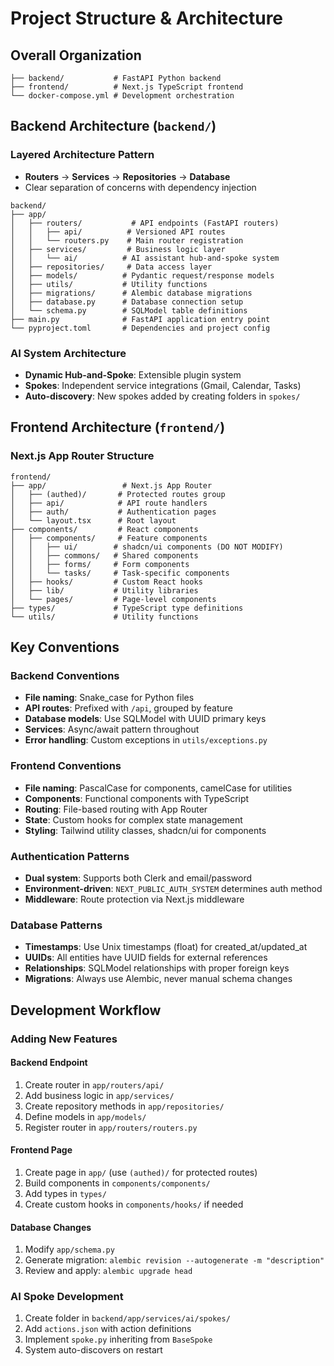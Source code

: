 # Project Structure & Architecture

## Overall Organization

```
├── backend/           # FastAPI Python backend
├── frontend/          # Next.js TypeScript frontend
└── docker-compose.yml # Development orchestration
```

## Backend Architecture (`backend/`)

### Layered Architecture Pattern
- **Routers** → **Services** → **Repositories** → **Database**
- Clear separation of concerns with dependency injection

```
backend/
├── app/
│   ├── routers/           # API endpoints (FastAPI routers)
│   │   ├── api/          # Versioned API routes
│   │   └── routers.py    # Main router registration
│   ├── services/         # Business logic layer
│   │   └── ai/          # AI assistant hub-and-spoke system
│   ├── repositories/     # Data access layer
│   ├── models/          # Pydantic request/response models
│   ├── utils/           # Utility functions
│   ├── migrations/      # Alembic database migrations
│   ├── database.py      # Database connection setup
│   └── schema.py        # SQLModel table definitions
├── main.py              # FastAPI application entry point
└── pyproject.toml       # Dependencies and project config
```

### AI System Architecture
- **Dynamic Hub-and-Spoke**: Extensible plugin system
- **Spokes**: Independent service integrations (Gmail, Calendar, Tasks)
- **Auto-discovery**: New spokes added by creating folders in `spokes/`

## Frontend Architecture (`frontend/`)

### Next.js App Router Structure
```
frontend/
├── app/                 # Next.js App Router
│   ├── (authed)/       # Protected routes group
│   ├── api/            # API route handlers
│   ├── auth/           # Authentication pages
│   └── layout.tsx      # Root layout
├── components/         # React components
│   ├── components/     # Feature components
│   │   ├── ui/        # shadcn/ui components (DO NOT MODIFY)
│   │   ├── commons/   # Shared components
│   │   ├── forms/     # Form components
│   │   └── tasks/     # Task-specific components
│   ├── hooks/         # Custom React hooks
│   ├── lib/           # Utility libraries
│   └── pages/         # Page-level components
├── types/             # TypeScript type definitions
└── utils/             # Utility functions
```

## Key Conventions

### Backend Conventions
- **File naming**: Snake_case for Python files
- **API routes**: Prefixed with `/api`, grouped by feature
- **Database models**: Use SQLModel with UUID primary keys
- **Services**: Async/await pattern throughout
- **Error handling**: Custom exceptions in `utils/exceptions.py`

### Frontend Conventions
- **File naming**: PascalCase for components, camelCase for utilities
- **Components**: Functional components with TypeScript
- **Routing**: File-based routing with App Router
- **State**: Custom hooks for complex state management
- **Styling**: Tailwind utility classes, shadcn/ui for components

### Authentication Patterns
- **Dual system**: Supports both Clerk and email/password
- **Environment-driven**: `NEXT_PUBLIC_AUTH_SYSTEM` determines auth method
- **Middleware**: Route protection via Next.js middleware

### Database Patterns
- **Timestamps**: Use Unix timestamps (float) for created_at/updated_at
- **UUIDs**: All entities have UUID fields for external references
- **Relationships**: SQLModel relationships with proper foreign keys
- **Migrations**: Always use Alembic, never manual schema changes

## Development Workflow

### Adding New Features

#### Backend Endpoint
1. Create router in `app/routers/api/`
2. Add business logic in `app/services/`
3. Create repository methods in `app/repositories/`
4. Define models in `app/models/`
5. Register router in `app/routers/routers.py`

#### Frontend Page
1. Create page in `app/` (use `(authed)/` for protected routes)
2. Build components in `components/components/`
3. Add types in `types/`
4. Create custom hooks in `components/hooks/` if needed

#### Database Changes
1. Modify `app/schema.py`
2. Generate migration: `alembic revision --autogenerate -m "description"`
3. Review and apply: `alembic upgrade head`

### AI Spoke Development
1. Create folder in `backend/app/services/ai/spokes/`
2. Add `actions.json` with action definitions
3. Implement `spoke.py` inheriting from `BaseSpoke`
4. System auto-discovers on restart